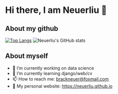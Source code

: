 # Hi there, I am Neuerliu 👋

## About my github
[![Top Langs](https://github-readme-stats.vercel.app/api/top-langs/?username=neuerliu&layout=compact)](https://github.com/neuerliu/github-readme-stats)
![Neuerliu's GitHub stats](https://github-readme-stats.vercel.app/api?username=neuerliu&show_icons=true&theme=tokyonight)

## About myself
- 🔭 I’m currently working on data science
- 🌱 I’m currently learning django/web/cv
- 📫 How to reach me: brackneuer@foxmail.com
- 💬 My personal website: https://neuerliu.github.io

<!--
**Neuerliu/neuerliu** is a ✨ _special_ ✨ repository because its `README.md` (this file) appears on your GitHub profile.

Here are some ideas to get you started:

- 🔭 I’m currently working on data science
- 🌱 I’m currently learning django/web/cv
- 👯 I’m looking to collaborate on ...
- 🤔 I’m looking for help with ...
- 💬 Ask me about ...
- 📫 How to reach me: ...
- 😄 Pronouns: ...
- ⚡ Fun fact: ...
-->

